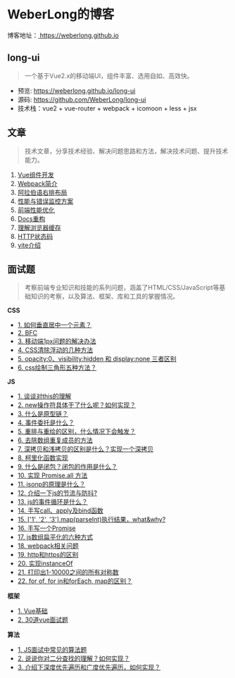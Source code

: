 # WeberLong的博客

博客地址：<a href="https://weberlong.github.io"> https://weberlong.github.io </a>

## long-ui

> 一个基于Vue2.x的移动端UI，组件丰富、选用自如、高效快。

- 预览: <a href="https://weberlong.github.io/long-ui"> https://weberlong.github.io/long-ui </a>
- 源码: <a href="https://github.com/WeberLong/long-ui"> https://github.com/WeberLong/long-ui </a>
- 技术栈：vue2 + vue-router + webpack + icomoon + less + jsx



## 文章

> 技术文章，分享技术经验、解决问题思路和方法，解决技术问题、提升技术能力。

1. [Vue组件开发](https://weberlong.github.io/blog/archives/component.html)
2. [Webpack简介](https://weberlong.github.io/blog/archives/webpack.html)
3. [阿拉伯语右排布局](https://weberlong.github.io/blog/archives/rtlcss.html)
4. [性能与错误监控方案](https://weberlong.github.io/blog/archives/monitor.html)
5. [前端性能优化](https://weberlong.github.io/blog/archives/performance.html)
6. [Docs重构](https://weberlong.github.io/blog/archives/recode.html)
7. [理解浏览器缓存](https://weberlong.github.io/blog/archives/cach.html)
8. [HTTP状态码](https://weberlong.github.io/blog/archives/httpcode.html)
9. [vite介绍](https://weberlong.github.io/blog/archives/vite.html)



## 面试题

> 考察前端专业知识和技能的系列问题，涵盖了HTML/CSS/JavaScript等基础知识的考察，以及算法、框架、库和工具的掌握情况。

**CSS**
* [1. 如何垂直居中一个元素？](https://weberlong.github.io/blog/interview/css/1/)
* [2. BFC](https://weberlong.github.io/blog/interview/css/2/)
* [3. 移动端1px问题的解决办法](https://weberlong.github.io/blog/interview/css/3/)
* [4. CSS清除浮动的几种方法](https://weberlong.github.io/blog/interview/css/4/)
* [5. opacity:0、visibility:hidden 和 display:none 三者区别](https://weberlong.github.io/blog/interview/css/5/)
* [6. css绘制三角形五种方法？](https://weberlong.github.io/blog/interview/css/6/)

**JS**
* [1. 谈谈对this的理解](https://weberlong.github.io/blog/interview/js/1/)
* [2. new操作符具体干了什么呢？如何实现？](https://weberlong.github.io/blog/interview/js/2/)
* [3. 什么是原型链？](https://weberlong.github.io/blog/interview/js/3/)
* [4. 事件委托是什么？](https://weberlong.github.io/blog/interview/js/4/)
* [5. 重排与重绘的区别，什么情况下会触发？](https://weberlong.github.io/blog/interview/js/5/)
* [6. 去除数组重复成员的方法](https://weberlong.github.io/blog/interview/js/6/)
* [7. 深拷贝和浅拷贝的区别是什么？实现一个深拷贝](https://weberlong.github.io/blog/interview/js/7/)
* [8. 柯里化函数实现](https://weberlong.github.io/blog/interview/js/8/)
* [9. 什么是闭包？闭包的作用是什么？](https://weberlong.github.io/blog/interview/js/9/)
* [10. 实现 Promise.all 方法](https://weberlong.github.io/blog/interview/js/10/)
* [11. jsonp的原理是什么？](https://weberlong.github.io/blog/interview/js/11/)
* [12. 介绍一下js的节流与防抖?](https://weberlong.github.io/blog/interview/js/12/)
* [13. js的事件循环是什么？](https://weberlong.github.io/blog/interview/js/13/)
* [14. 手写call、apply及bind函数](https://weberlong.github.io/blog/interview/js/14/)
* [15. ['1', '2', '3'].map(parseInt)执行结果，what&why?](https://weberlong.github.io/blog/interview/js/15/)
* [16. 手写一个Promise](https://weberlong.github.io/blog/interview/js/16/)
* [17. js数组扁平化的六种方式](https://weberlong.github.io/blog/interview/js/17/)
* [18. webpack相关问题](https://weberlong.github.io/blog/interview/js/18/)
* [19. http和https的区别](https://weberlong.github.io/blog/interview/js/19/)
* [20. 实现instanceOf](https://weberlong.github.io/blog/interview/js/20/)
* [21. 打印出1-10000之间的所有对称数](https://weberlong.github.io/blog/interview/js/21/)
* [22. for of, for in和forEach, map的区别？](https://weberlong.github.io/blog/interview/js/22/)

**框架**
* [1. Vue基础](https://weberlong.github.io/blog/interview/frame/1/)
* [2. 30道vue面试题](https://weberlong.github.io/blog/interview/frame/2/)

**算法**
* [1. JS面试中常见的算法题](https://weberlong.github.io/blog/interview/leetcode/1/)
* [2. 说说你对二分查找的理解？如何实现？](https://weberlong.github.io/blog/interview/leetcode/2/)
* [3. 介绍下深度优先遍历和广度优先遍历，如何实现？](https://weberlong.github.io/blog/interview/leetcode/3/)
